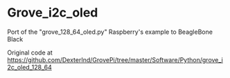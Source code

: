 # Grove_i2c_oled
Port of the "grove_128_64_oled.py" Raspberry's example to BeagleBone Black

Original code at https://github.com/DexterInd/GrovePi/tree/master/Software/Python/grove_i2c_oled_128_64
